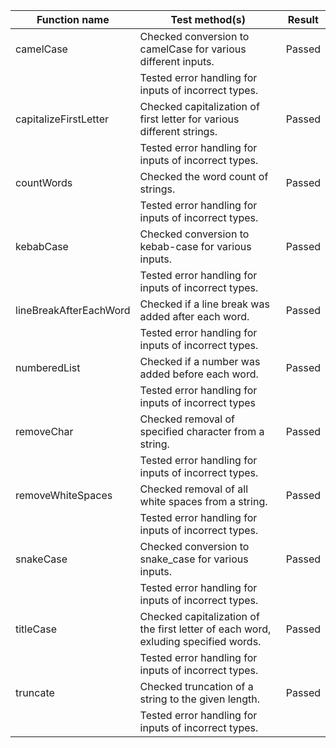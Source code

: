 |  Function name              | Test method(s)                                                            | Result             |
|-----------------------------|--------------------------------------------------------------------------------|--------------------|
| camelCase                   | Checked conversion to camelCase for various different inputs.                           | Passed     |
|                             | Tested error handling for inputs of incorrect types.                                   |                    |
| capitalizeFirstLetter       | Checked capitalization of first letter for various different strings.                    | Passed    |
|                             | Tested error handling for inputs of incorrect types.                                   |                    |
| countWords                  | Checked the word count of strings.                                                 | Passed  |
|                             | Tested error handling for inputs of incorrect types.                                   |                    |
| kebabCase                   | Checked conversion to kebab-case for various inputs.                           | Passed   |
|                             | Tested error handling for inputs of incorrect types.                                   |                    |
| lineBreakAfterEachWord      | Checked if a line break was added after each word.                             | Passed    |
|                             | Tested error handling for inputs of incorrect types.                                   |                    |
| numberedList                | Checked if a number was added before each word.                                |Passed  |
|                             | Tested error handling for inputs of incorrect types                                   |                    |
| removeChar                  | Checked removal of specified character from a string.                          | Passed    |
|                             | Tested error handling for inputs of incorrect types.   |                    |
| removeWhiteSpaces           | Checked removal of all white spaces from a string.                             | Passed   |
|                             | Tested error handling for inputs of incorrect types.                                   |                    |
| snakeCase                   | Checked conversion to snake_case for various inputs.                       | Passed    |
|                             | Tested error handling for inputs of incorrect types.                                 |                    |
| titleCase                   | Checked capitalization of the first letter of each word, exluding specified words.                       | Passed     |
|                             | Tested error handling for inputs of incorrect types.                                   |                    |
| truncate                    | Checked truncation of a string to the given length.                            | Passed    |
|                             | Tested error handling for inputs of incorrect types.                                 |                    |
